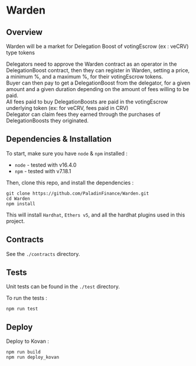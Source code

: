 # Warden

## Overview

Warden will be a market for Delegation Boost of votingEscrow (ex : veCRV) type tokens

Delegators need to approve the Warden contract as an operator in the DelegationBoost contract, then they can 
register in Warden, setting a price, a minimum %, and a maximum %, for their votingEscrow tokens.  
Buyer can then pay to get a DelegationBoost from the delegator, for a given amount and a given duration depending on the amount of fees willing to be paid.  
All fees paid to buy DelegationBoosts are paid in the votingEscrow underlying token (ex: for veCRV, fees paid in CRV)  
Delegator can claim fees they earned through the purchases of DelegationBoosts they originated.

## Dependencies & Installation


To start, make sure you have `node` & `npm` installed : 
* `node` - tested with v16.4.0
* `npm` - tested with v7.18.1

Then, clone this repo, and install the dependencies : 

```
git clone https://github.com/PaladinFinance/Warden.git
cd Warden
npm install
```

This will install `Hardhat`, `Ethers v5`, and all the hardhat plugins used in this project.


## Contracts


See the `./contracts` directory.


## Tests


Unit tests can be found in the `./test` directory.

To run the tests : 
```
npm run test
```


## Deploy


Deploy to Kovan :
```
npm run build
npm run deploy_kovan
```
